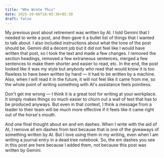 ```yaml
---
title: "Who Wrote This"
date: 2025-10-06T18:05:36+05:30
draft: false
---
```


My previous post about retirement was written by AI.  I told Gemini that
I needed to write a post, and then gave it a bullet list of things that
I wanted to talk about.  I also included instructions about what the
tone of the post should be.  Gemini did a decent job but it did not feel
like I would have written that post, so I took the text and made a few
changes.  I removed the section headings, removed a few extraneous
sentences, merged a few sentences to make them shorter and easier to
read, etc.  In the end, the post looked like it was my style but anybody
who read that would know it is too flawless to have been written by hand
— it had to be written by a machine.  Also, when I will read it in the
future, it will not feel like it came from me, so the whole point of
writing something with AI's assistance feels pointless.

Don't get me wrong — I think it is a great tool for writing at your
workplace.  It simply makes things so much easier to churn out a wall of
text that has to be produced anyways.  But even in that context, I think
a message from a leader to their team will be much more effective if it
feels like it came right out of the horse's mouth.

And one final thought about en and em dashes.  When I write with the aid
of AI, I remove all em dashes from text because that is one of the
giveaways of something written by AI.  But I love using them in my
writing, even when I am writing a journal entry in a dead tree notebook.
So, the em dashes you see in this post are here because I added them,
not because this post was written by Gemini.
